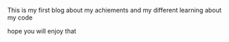 This is my first blog about my achiements and my different learning about my code

hope you will enjoy that
